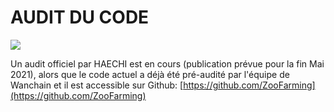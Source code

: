 # AUDIT DU CODE

![](/codeaudit.png)

Un audit officiel par HAECHI est en cours (publication prévue pour la fin Mai 2021), alors que le code actuel a déjà été pré-audité par l'équipe de Wanchain et il est accessible sur Github: [https://github.com/ZooFarming](https://github.com/ZooFarming)
